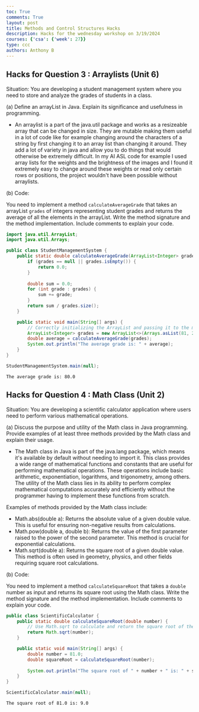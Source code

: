 ```yaml
---
toc: True
comments: True
layout: post
title: Methods and Control Structures Hacks
description: Hacks for the wednesday workshop on 3/19/2024
courses: {'csa': {'week': 27}}
type: ccc
authors: Anthony B
---
```


## Hacks for Question 3 : Arraylists (Unit 6)

Situation: You are developing a student management system where you need to store and analyze the grades of students in a class.

(a) Define an arrayList in Java. Explain its significance and usefulness in programming.

- An arraylist is a part of the java.util package and works as a resizeable array that can be changed in size. They are mutable making them useful in a lot of code like for example changing around the characters of a string by first changing it to an array list than changing it around. They add a lot of variety in java and allow you to do things that would otherwise be extremely difficult. In my AI ASL code for example I used array lists for the weights and the brightness of the images and I found it extremely easy to change around these weights or read only certain rows or positions, the project wouldn't have been possible without arraylists.

(b) Code:

You need to implement a method `calculateAverageGrade` that takes an arrayList `grades` of integers representing student grades and returns the average of all the elements in the arrayList. Write the method signature and the method implementation. Include comments to explain your code.




```Java
import java.util.ArrayList;
import java.util.Arrays;

public class StudentManagementSystem {
    public static double calculateAverageGrade(ArrayList<Integer> grades) {
        if (grades == null || grades.isEmpty()) {
            return 0.0;
        }
        
        double sum = 0.0;
        for (int grade : grades) {
            sum += grade;
        }
        return sum / grades.size();
    }

    public static void main(String[] args) {
        // Correctly initializing the ArrayList and passing it to the method
        ArrayList<Integer> grades = new ArrayList<>(Arrays.asList(81, 20, 89, 97, 91, 102));
        double average = calculateAverageGrade(grades);
        System.out.println("The average grade is: " + average);
    }
}

StudentManagementSystem.main(null);
```

    The average grade is: 80.0


## Hacks for Question 4 : Math Class (Unit 2)

Situation: You are developing a scientific calculator application where users need to perform various mathematical operations.

(a) Discuss the purpose and utility of the Math class in Java programming. Provide examples of at least three methods provided by the Math class and explain their usage.

- The Math class in Java is part of the java.lang package, which means it's available by default without needing to import it. This class provides a wide range of mathematical functions and constants that are useful for performing mathematical operations. These operations include basic arithmetic, exponentiation, logarithms, and trigonometry, among others. The utility of the Math class lies in its ability to perform complex mathematical computations accurately and efficiently without the programmer having to implement these functions from scratch.

Examples of methods provided by the Math class include:

- Math.abs(double a): Returns the absolute value of a given double value. This is useful for ensuring non-negative results from calculations.
- Math.pow(double a, double b): Returns the value of the first parameter raised to the power of the second parameter. This method is crucial for exponential calculations.
- Math.sqrt(double a): Returns the square root of a given double value. This method is often used in geometry, physics, and other fields requiring square root calculations.

(b) Code:

You need to implement a method `calculateSquareRoot` that takes a `double` number as input and returns its square root using the Math class. Write the method signature and the method implementation. Include comments to explain your code.



```Java
public class ScientificCalculator {
    public static double calculateSquareRoot(double number) {
        // Use Math.sqrt to calculate and return the square root of the input number
        return Math.sqrt(number);
    }

    public static void main(String[] args) {
        double number = 81.0;
        double squareRoot = calculateSquareRoot(number);
        
        System.out.println("The square root of " + number + " is: " + squareRoot);
    }
}

ScientificCalculator.main(null);
```

    The square root of 81.0 is: 9.0

